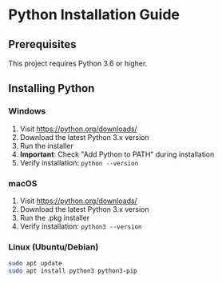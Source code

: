 # Python Installation Guide

## Prerequisites
This project requires Python 3.6 or higher.

## Installing Python

### Windows
1. Visit https://python.org/downloads/
2. Download the latest Python 3.x version
3. Run the installer
4. **Important**: Check "Add Python to PATH" during installation
5. Verify installation: `python --version`

### macOS
1. Visit https://python.org/downloads/
2. Download the latest Python 3.x version
3. Run the .pkg installer
4. Verify installation: `python3 --version`

### Linux (Ubuntu/Debian)
```bash
sudo apt update
sudo apt install python3 python3-pip